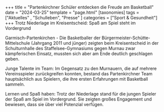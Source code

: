 +++
title = "Partenkirchner Schüler entdecken die Freude am Basketball"
date = "2024-03-25"
template = "page.html"
[taxonomies]
tags = ["Aktuelles" , "Schulleben", "Presse" ]
categories = ["Sport & Gesundheit"]
+++
Trotz Niederlage im Kreisentscheid: Spaß am Spiel steht im Vordergrund

<!-- more -->

Garmisch-Partenkirchen - Die Basketballer der Bürgermeister-Schütte-Mittelschule (Jahrgang 2011 und jünger) zeigten beim Kreisentscheid in der Schulturnhalle des Staffelsee-Gymnasiums gegen Murnau zwar kämpferischen Einsatz, mussten sich aber am Ende deutlich geschlagen geben.

Junge Talente im Team: Im Gegensatz zu den Murnauern, die auf mehrere Vereinsspieler zurückgreifen konnten, bestand das Partenkirchner Team hauptsächlich aus Spielern, die ihre ersten Erfahrungen mit Basketball sammeln.

Lernen und Spaß haben: Trotz der Niederlage stand für die jungen Spieler der Spaß am Spiel im Vordergrund. Sie zeigten großes Engagement und bewiesen, dass sie über viel Potenzial verfügen.